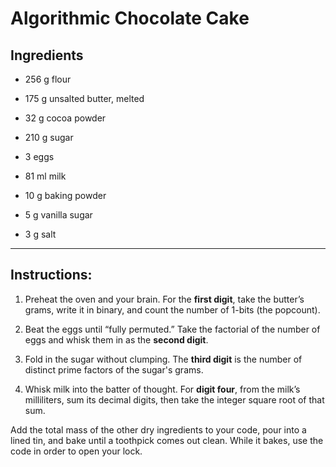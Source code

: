# Algorithmic Chocolate Cake

## Ingredients

* 256 g flour

* 175 g unsalted butter, melted

* 32 g cocoa powder

* 210 g sugar

* 3 eggs

* 81 ml milk

* 10 g baking powder

* 5 g vanilla sugar

* 3 g salt

-------------------------------------

## Instructions:

1. Preheat the oven and your brain. For the **first digit**, take the butter’s grams, write it in binary, and count the number of 1-bits (the popcount).

2. Beat the eggs until “fully permuted.” Take the factorial of the number of eggs and whisk them in as the **second digit**.

3. Fold in the sugar without clumping. The **third digit** is the number of distinct prime factors of the sugar's grams.

4. Whisk milk into the batter of thought. For **digit four**, from the milk’s milliliters, sum its decimal digits, then take the integer square root of that sum.

Add the total mass of the other dry ingredients to your code, pour into a lined tin, and bake until a toothpick comes out clean. While it bakes, use the code in order to open your lock.
